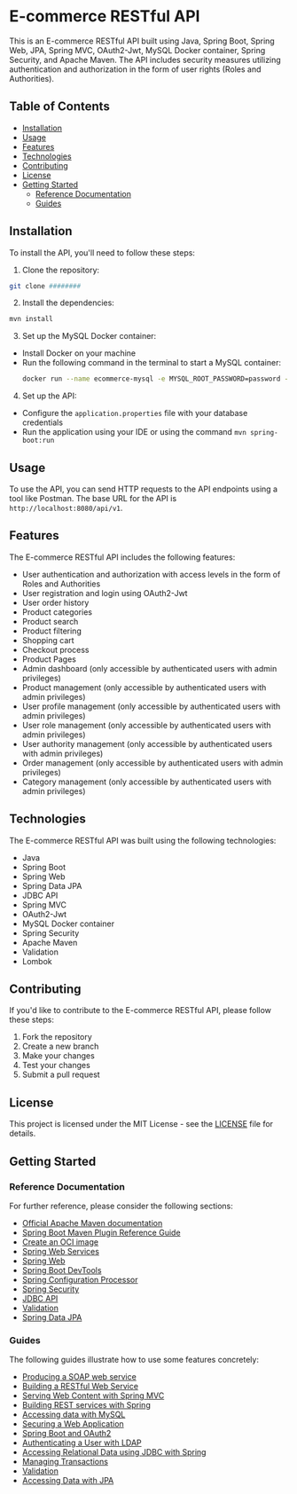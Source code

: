 # E-commerce RESTful API

This is an E-commerce RESTful API built using Java, Spring Boot, Spring Web, JPA, Spring MVC, OAuth2-Jwt, MySQL Docker container, Spring Security, and Apache Maven. The API includes security measures utilizing authentication and authorization in the form of user rights (Roles and Authorities).

## Table of Contents

- [Installation](#installation)
- [Usage](#usage)
- [Features](#features)
- [Technologies](#technologies)
- [Contributing](#contributing)
- [License](#license)
- [Getting Started](#getting-started)
  - [Reference Documentation](#reference-documentation)
  - [Guides](#guides)

## Installation

To install the API, you'll need to follow these steps:

1. Clone the repository:

```bash
git clone ########
```

2. Install the dependencies:

```bash
mvn install
```

3. Set up the MySQL Docker container:

- Install Docker on your machine
- Run the following command in the terminal to start a MySQL container:
  ```bash
  docker run --name ecommerce-mysql -e MYSQL_ROOT_PASSWORD=password -e MYSQL_DATABASE=ecommerce -d mysql:latest
  ```

4. Set up the API:

- Configure the `application.properties` file with your database credentials
- Run the application using your IDE or using the command `mvn spring-boot:run`

## Usage

To use the API, you can send HTTP requests to the API endpoints using a tool like Postman. The base URL for the API is `http://localhost:8080/api/v1`.

## Features

The E-commerce RESTful API includes the following features:

- User authentication and authorization with access levels in the form of Roles and Authorities
- User registration and login using OAuth2-Jwt
- User order history
- Product categories
- Product search
- Product filtering
- Shopping cart
- Checkout process
- Product Pages
- Admin dashboard (only accessible by authenticated users with admin privileges)
- Product management (only accessible by authenticated users with admin privileges)
- User profile management (only accessible by authenticated users with admin privileges)
- User role management (only accessible by authenticated users with admin privileges)
- User authority management (only accessible by authenticated users with admin privileges)
- Order management (only accessible by authenticated users with admin privileges)
- Category management (only accessible by authenticated users with admin privileges)

## Technologies

The E-commerce RESTful API was built using the following technologies:

- Java
- Spring Boot
- Spring Web
- Spring Data JPA
- JDBC API
- Spring MVC
- OAuth2-Jwt
- MySQL Docker container
- Spring Security
- Apache Maven
- Validation
- Lombok

## Contributing

If you'd like to contribute to the E-commerce RESTful API, please follow these steps:

1. Fork the repository
2. Create a new branch
3. Make your changes
4. Test your changes
5. Submit a pull request

## License

This project is licensed under the MIT License - see the [LICENSE](LICENSE) file for details.






## Getting Started

### Reference Documentation

For further reference, please consider the following sections:

* [Official Apache Maven documentation](https://maven.apache.org/guides/index.html)
* [Spring Boot Maven Plugin Reference Guide](https://docs.spring.io/spring-boot/docs/2.7.5/maven-plugin/reference/html/)
* [Create an OCI image](https://docs.spring.io/spring-boot/docs/2.7.5/maven-plugin/reference/html/#build-image)
* [Spring Web Services](https://docs.spring.io/spring-boot/docs/2.7.5/reference/htmlsingle/#io.webservices)
* [Spring Web](https://docs.spring.io/spring-boot/docs/2.7.5/reference/htmlsingle/#web)
* [Spring Boot DevTools](https://docs.spring.io/spring-boot/docs/2.7.5/reference/htmlsingle/#using.devtools)
* [Spring Configuration Processor](https://docs.spring.io/spring-boot/docs/2.7.5/reference/htmlsingle/#appendix.configuration-metadata.annotation-processor)
* [Spring Security](https://docs.spring.io/spring-boot/docs/2.7.5/reference/htmlsingle/#web.security)
* [JDBC API](https://docs.spring.io/spring-boot/docs/2.7.5/reference/htmlsingle/#data.sql)
* [Validation](https://docs.spring.io/spring-boot/docs/2.7.5/reference/htmlsingle/#io.validation)
* [Spring Data JPA](https://docs.spring.io/spring-boot/docs/2.7.5/reference/htmlsingle/#data.sql.jpa-and-spring-data)

### Guides

The following guides illustrate how to use some features concretely:

* [Producing a SOAP web service](https://spring.io/guides/gs/producing-web-service/)
* [Building a RESTful Web Service](https://spring.io/guides/gs/rest-service/)
* [Serving Web Content with Spring MVC](https://spring.io/guides/gs/serving-web-content/)
* [Building REST services with Spring](https://spring.io/guides/tutorials/rest/)
* [Accessing data with MySQL](https://spring.io/guides/gs/accessing-data-mysql/)
* [Securing a Web Application](https://spring.io/guides/gs/securing-web/)
* [Spring Boot and OAuth2](https://spring.io/guides/tutorials/spring-boot-oauth2/)
* [Authenticating a User with LDAP](https://spring.io/guides/gs/authenticating-ldap/)
* [Accessing Relational Data using JDBC with Spring](https://spring.io/guides/gs/relational-data-access/)
* [Managing Transactions](https://spring.io/guides/gs/managing-transactions/)
* [Validation](https://spring.io/guides/gs/validating-form-input/)
* [Accessing Data with JPA](https://spring.io/guides/gs/accessing-data-jpa/)

